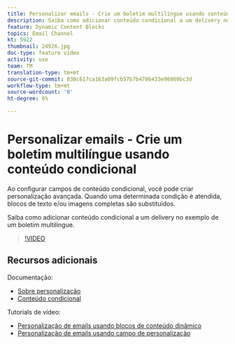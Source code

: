 ```yaml
---
title: Personalizar emails - Crie um boletim multilíngue usando conteúdo condicional
description: Saiba como adicionar conteúdo condicional a um delivery no exemplo de um boletim multilíngue.
feature: Dynamic Content Blocks
topics: Email Channel
kt: 5922
thumbnail: 24926.jpg
doc-type: feature video
activity: use
team: TM
translation-type: tm+mt
source-git-commit: 838c617ca163a09fcb57b7b4706433e98869bc3d
workflow-type: tm+mt
source-wordcount: '0'
ht-degree: 0%

---
```



# Personalizar emails - Crie um boletim multilíngue usando conteúdo condicional

Ao configurar campos de conteúdo condicional, você pode criar personalização avançada. Quando uma determinada condição é atendida, blocos de texto e/ou imagens completas são substituídos.

Saiba como adicionar conteúdo condicional a um delivery no exemplo de um boletim multilíngue.

>[!VIDEO](https://video.tv.adobe.com/v/24926?quality=12)

## Recursos adicionais

Documentação:

* [Sobre personalização](https://docs.adobe.com/content/help/pt-BR/campaign-classic/using/sending-messages/personalizing-deliveries/about-personalization.html)
* [Conteúdo condicional](https://docs.adobe.com/content/help/en/campaign-classic/using/sending-messages/personalizing-deliveries/conditional-content.html)

Tutorials de vídeo:

* [Personalização de emails usando blocos de conteúdo dinâmico](/help/sending-messages/email-channel/personalization-with-dynamic-content-blocks.md)
* [Personalização de emails usando campo de personalização](/help/sending-messages/email-channel/personalizing-emails-using-personalization-fields.md)
